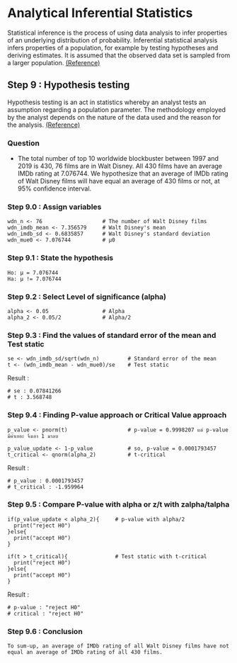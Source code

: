 # Analytical Inferential Statistics
Statistical inference is the process of using data analysis to infer properties of an underlying distribution of probability. Inferential statistical analysis infers properties of a population, for example by testing hypotheses and deriving estimates. It is assumed that the observed data set is sampled from a larger population. [(Reference)](https://en.wikipedia.org/wiki/Statistical_inference)

## Step 9 : Hypothesis testing
Hypothesis testing is an act in statistics whereby an analyst tests an assumption regarding a population parameter. The methodology employed by the analyst depends on the nature of the data used and the reason for the analysis. [(Reference)](https://www.investopedia.com/terms/h/hypothesistesting.asp)

### Question
- The total number of top 10 worldwide blockbuster between 1997 and 2019 is 430, 76 films are in Walt Disney. All 430 films have an average IMDb rating at 7.076744. We hypothesize that an average of IMDb rating of Walt Disney films will have equal an average of 430 films or not, at 95% confidence interval.

### Step 9.0 : Assign variables
```
wdn_n <- 76                   # The number of Walt Disney films
wdn_imdb_mean <- 7.356579     # Walt Disney's mean
wdn_imdb_sd <- 0.6835857      # Walt Disney's standard deviation
wdn_mue0 <- 7.076744          # μ0
```
  
### Step 9.1 : State the hypothesis
```
Ho: μ = 7.076744 
Ha: μ != 7.076744
```
### Step 9.2 : Select Level of significance (alpha)
```
alpha <- 0.05                 # Alpha
alpha_2 <- 0.05/2             # Alpha/2
```

### Step 9.3 : Find the values of standard error of the mean and Test static
```
se <- wdn_imdb_sd/sqrt(wdn_n)         # Standard error of the mean
t <- (wdn_imdb_mean - wdn_mue0)/se    # Test static
```
Result :
```
# se : 0.07841266
# t : 3.568748
```
### Step 9.4 : Finding P-value approach or Critical Value approach
```
p_value <- pnorm(t)                   # p-value = 0.9998207 แต่ p-value มีค่าเยอะ จึงเอา 1 มาลบ

p_value_update <- 1-p_value           # so, p-value = 0.0001793457
t_critical <- qnorm(alpha_2)          # t-critical
```
Result :
```
# p_value : 0.0001793457
# t_critical : -1.959964
```

### Step 9.5 : Compare P-value with alpha or z/t with zalpha/talpha
```
if(p_value_update < alpha_2){     # p-value with alpha/2
  print("reject H0")
}else{
  print("accept H0")
}

if(t > t_critical){               # Test static with t-critical
  print("reject H0")
}else{
  print("accept H0")
}
```
Result :
```
# p-value : "reject H0"
# critical : "reject H0"
```

### Step 9.6 : Conclusion
```
To sum-up, an average of IMDb rating of all Walt Disney films have not equal an average of IMDb rating of all 430 films.
```


